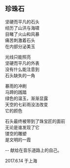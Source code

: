 ## 珍珠石

坚硬而平凡的石头<br>
经历了山洪与海啸<br>
目睹了火山和风暴<br>
痛苦刺激着石头<br>
在内部分泌美玉<br>

光线只能照亮<br>
坚硬而平凡的外表<br>
没有什么能注意到<br>
石头缺失的一角<br>

暴雨的冲刷<br>
马蹄的践踏<br>
绿色的温玉，渐渐显露<br>
天空的七彩雨没法改变<br>
它的颜色<br>

石头最终被带到了珠宝匠的面前<br>
无论是谁发现了它<br>
镂空的雕塑<br>
是文明的一霞<br>

-- 献给在音乐道路上的自己。<br>

2017.6.14 于上海
